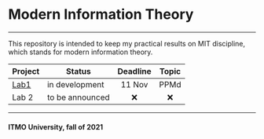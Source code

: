 # Modern Information Theory
---
This repository is intended to keep my practical results on MIT discipline, which stands for modern information theory.

| Project                    | Status         | Deadline | Topic |
|----------------------------|----------------|:--------:|:-----:|
|  [Lab1](Lab1_compressor/)  | in development |  11 Nov  |  PPMd |
|  Lab 2                     | to be announced|   :x:    |  :x:  |


---
#### ITMO University, fall of 2021
